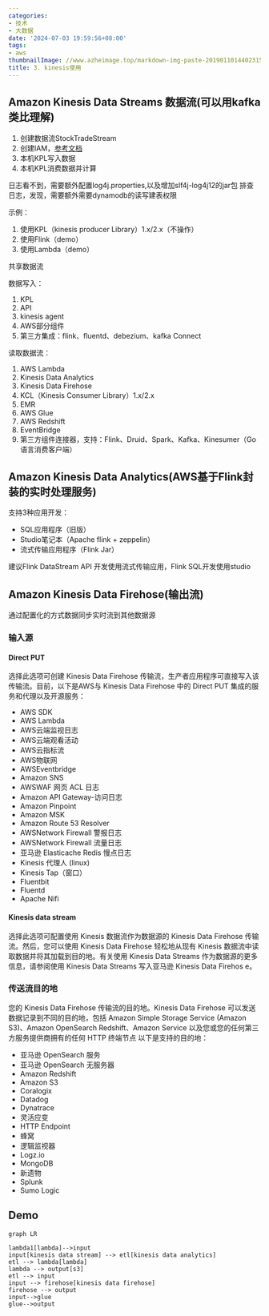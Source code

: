 ```yaml
---
categories:
- 技术
- 大数据
date: '2024-07-03 19:59:56+08:00'
tags:
- aws
thumbnailImage: //www.azheimage.top/markdown-img-paste-2019011014402315.png
title: 3. kinesis使用
---
```


## Amazon Kinesis Data Streams 数据流(可以用kafka类比理解)


1. 创建数据流StockTradeStream
2. 创建IAM，[参考文档](https://docs.aws.amazon.com/zh_cn/streams/latest/dev/tutorial-stock-data-kplkcl2-iam.html)
3. 本机KPL写入数据
4. 本机KPL消费数据并计算

日志看不到，需要额外配置log4j.properties,以及增加slf4j-log4j12的jar包
排查日志，发现，需要额外需要dynamodb的读写建表权限



示例：
1. 使用KPL（kinesis producer Library）1.x/2.x（不操作）
2. 使用Flink（demo）
3. 使用Lambda（demo）

共享数据流


数据写入：
1. KPL
2. API
3. kinesis agent
4. AWS部分组件
5. 第三方集成：flink、fluentd、debezium、kafka Connect

读取数据流：
1. AWS Lambda
2. Kinesis Data Analytics
3. Kinesis Data Firehose
4. KCL（Kinesis Consumer Library）1.x/2.x
5. EMR
6. AWS Glue
7. AWS Redshift
8. EventBridge
9. 第三方组件连接器，支持：Flink、Druid、Spark、Kafka、Kinesumer（Go语言消费客户端）


## Amazon Kinesis Data Analytics(AWS基于Flink封装的实时处理服务)

支持3种应用开发：
- SQL应用程序（旧版）
- Studio笔记本（Apache flink + zeppelin）
- 流式传输应用程序（Flink Jar）

建议Flink DataStream API 开发使用流式传输应用，Flink SQL开发使用studio


## Amazon Kinesis Data Firehose(输出流)
通过配置化的方式数据同步实时流到其他数据源

### 输入源
#### Direct PUT
选择此选项可创建 Kinesis Data Firehose 传输流，生产者应用程序可直接写入该传输流。目前，以下是AWS与 Kinesis Data Firehose 中的 Direct PUT 集成的服务和代理以及开源服务：
  - AWS SDK
  - AWS Lambda
  - AWS云端监视日志
  - AWS云端观看活动
  - AWS云指标流
  - AWS物联网
  - AWSEventbridge
  - Amazon SNS
  - AWSWAF 网页 ACL 日志
  - Amazon API Gateway-访问日志
  - Amazon Pinpoint
  - Amazon MSK
  - Amazon Route 53 Resolver
  - AWSNetwork Firewall 警报日志
  - AWSNetwork Firewall 流量日志
  - 亚马逊 Elasticache Redis 慢点日志
  - Kinesis 代理人 (linux)
  - Kinesis Tap（窗口）
  - Fluentbit
  - Fluentd
  - Apache Nifi

#### Kinesis data stream
选择此选项可配置使用 Kinesis 数据流作为数据源的 Kinesis Data Firehose 传输流。然后，您可以使用 Kinesis Data Firehose 轻松地从现有 Kinesis 数据流中读取数据并将其加载到目的地。有关使用 Kinesis Data Streams 作为数据源的更多信息，请参阅使用 Kinesis Data Streams 写入亚马逊 Kinesis Data Firehos e。

### 传送流目的地
您的 Kinesis Data Firehose 传输流的目的地。Kinesis Data Firehose 可以发送数据记录到不同的目的地，包括 Amazon Simple Storage Service (Amazon S3)、Amazon OpenSearch Redshift、Amazon Service 以及您或您的任何第三方服务提供商拥有的任何 HTTP 终端节点 以下是支持的目的地：
  - 亚马逊 OpenSearch 服务
  - 亚马逊 OpenSearch 无服务器
  - Amazon Redshift
  - Amazon S3
  - Coralogix
  - Datadog
  - Dynatrace
  - 灵活应变
  - HTTP Endpoint
  - 蜂窝
  - 逻辑监视器
  - Logz.io
  - MongoDB
  - 新遗物
  - Splunk
  - Sumo Logic




## Demo


```mermaid
graph LR

lambda1[lambda]-->input
input[kinesis data stream] --> etl[kinesis data analytics]
etl --> lambda[lambda]
lambda --> output[s3]
etl --> input
input --> firehose[kinesis data firehose]
firehose --> output
input-->glue
glue-->output
```




